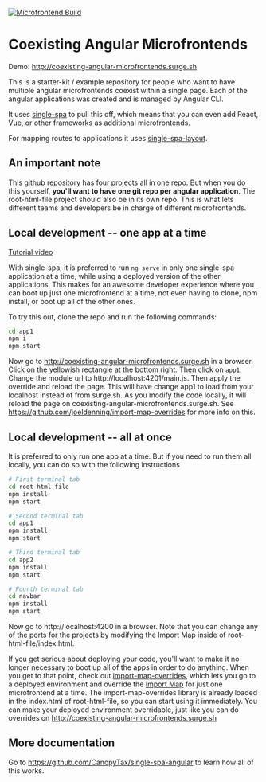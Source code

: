 [![Microfrontend Build](https://github.com/romdj/coexisting-angular-microfrontends/actions/workflows/build.yaml/badge.svg)](https://github.com/romdj/coexisting-angular-microfrontends/actions/workflows/build.yaml)

# Coexisting Angular Microfrontends
Demo: http://coexisting-angular-microfrontends.surge.sh

This is a starter-kit / example repository for people who want to have multiple angular microfrontends coexist within a single page. Each
of the angular applications was created and is managed by Angular CLI.

It uses [single-spa](https://single-spa.js.org) to pull this off, which means that you can even add React, Vue, or other frameworks as
additional microfrontends.

For mapping routes to applications it uses [single-spa-layout](https://single-spa.github.io/single-spa.js.org/docs/layout-overview/).

## An important note
This github repository has four projects all in one repo. But when you do this yourself, **you'll want to have one git repo per
angular application**. The root-html-file project should also be in its own repo. This is what lets different teams and developers be in
charge of different microfrontends.

## Local development -- one app at a time
[Tutorial video](https://www.youtube.com/watch?v=vjjcuIxqIzY&list=PLLUD8RtHvsAOhtHnyGx57EYXoaNsxGrTU&index=4)

With single-spa, it is preferred to run `ng serve` in only one single-spa application at a time, while using a deployed
version of the other applications. This makes for an awesome developer experience where you can boot up just one
microfrontend at a time, not even having to clone, npm install, or boot up all of the other ones.

To try this out, clone the repo and run the following commands:
```sh
cd app1
npm i
npm start
```

Now go to http://coexisting-angular-microfrontends.surge.sh in a browser. Click on the yellowish rectangle at the bottom right. Then click on `app1`. Change the module url to http://localhost:4201/main.js. Then apply the override and reload the page. This will have change app1 to load from your localhost instead of from surge.sh. As you modify the code locally, it will
reload the page on coexisting-angular-microfrontends.surge.sh. See https://github.com/joeldenning/import-map-overrides for more info on this.

## Local development -- all at once
It is preferred to only run one app at a time. But if you need to run them all locally, you can do so with the following instructions

```sh
# First terminal tab
cd root-html-file
npm install
npm start
```
```sh
# Second terminal tab
cd app1
npm install
npm start
```

```sh
# Third terminal tab
cd app2
npm install
npm start
```

```sh
# Fourth terminal tab
cd navbar
npm install
npm start
```

Now go to http://localhost:4200 in a browser. Note that you can change any of the ports for the projects by modifying the Import Map inside of
root-html-file/index.html.

If you get serious about deploying your code, you'll want to make it no longer necessary to boot up all of the apps in order to do anything.
When you get to that point, check out [import-map-overrides](https://github.com/joeldenning/import-map-overrides/), which lets you go to
a deployed environment and override the [Import Map](https://github.com/WICG/import-maps) for just one microfrontend at a time. The
import-map-overrides library is already loaded in the index.html of root-html-file, so you can start using it immediately. You can make your
deployed environment overridable, just like you can do overrides on http://coexisting-angular-microfrontends.surge.sh

## More documentation
Go to https://github.com/CanopyTax/single-spa-angular to learn how all of this works.
